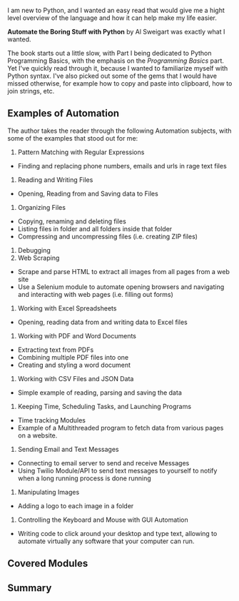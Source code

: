 I am new to Python, and I wanted an easy read that would give me a hight level overview of the language and how it can help make my life easier.

**Automate the Boring Stuff with Python** by Al Sweigart was exactly what I wanted.

 The book starts out a little slow, with Part I being dedicated to Python Programming Basics, with the emphasis on the *Programming Basics* part. Yet I've quickly read through it, because I wanted to familiarize myself with Python syntax. I've also picked out some of the gems that I would have missed otherwise, for example how to copy and paste into clipboard, how to join strings, etc.

## Examples of Automation
The author takes the reader through the following Automation subjects, with some of the examples that stood out for me:

1. Pattern Matching with Regular Expressions
  - Finding and replacing phone numbers, emails and urls in rage text files
1. Reading and Writing Files
  - Opening, Reading from and Saving data to Files
1. Organizing Files
  - Copying, renaming and deleting files
  - Listing files in folder and all folders inside that folder
  - Compressing and uncompressing files (i.e. creating ZIP files)
1. Debugging
1. Web Scraping
  - Scrape and parse HTML to extract all images from all pages from a web site
  - Use a Selenium module to automate opening browsers and navigating and interacting with web pages (i.e. filling out forms)
1. Working with Excel Spreadsheets
  - Opening, reading data from and writing data to Excel files
1. Working with PDF and Word Documents
  - Extracting text from PDFs
  - Combining multiple PDF files into one
  - Creating and styling a word document
1. Working with CSV Files and JSON Data
  - Simple example of reading, parsing and saving the data
1. Keeping Time, Scheduling Tasks, and Launching Programs
  - Time tracking Modules
  - Example of a Multithreaded program to fetch data from various pages on a website.
1. Sending Email and Text Messages
  - Connecting to email server to send and receive Messages
  - Using Twilio Module/API to send text messages to yourself to notify when a long running process is done running
1. Manipulating Images
  - Adding a logo to each image in a folder
1. Controlling the Keyboard and Mouse with GUI Automation
  - Writing code to click around your desktop and type text, allowing to automate virtually any software that your computer can run.

## Covered Modules

## Summary
